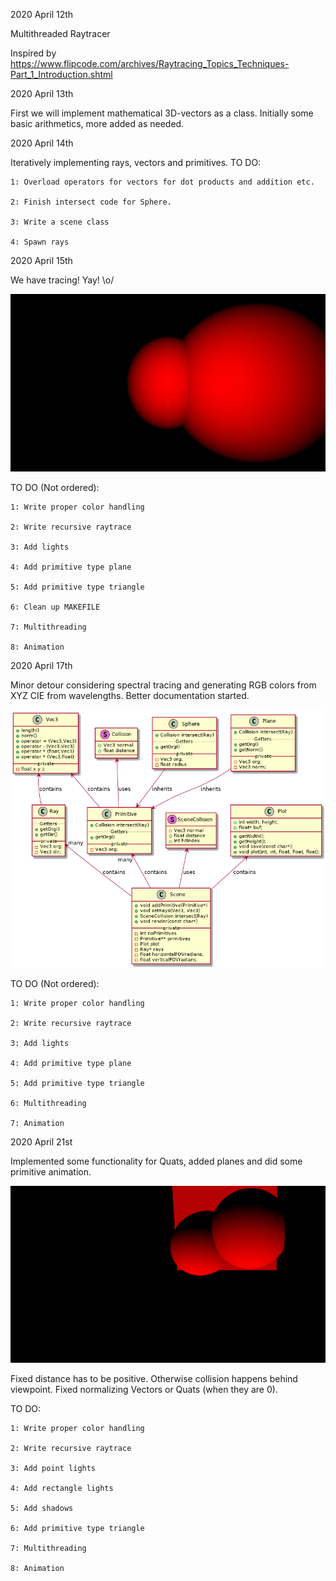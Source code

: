 2020 April 12th

Multithreaded Raytracer

Inspired by
https://www.flipcode.com/archives/Raytracing_Topics_Techniques-Part_1_Introduction.shtml


2020 April 13th 

First we will implement mathematical 3D-vectors as a class.
Initially some basic arithmetics, more added as needed.

2020 April 14th

Iteratively implementing rays, vectors and primitives.
TO DO:


	1: Overload operators for vectors for dot products and addition etc.

	2: Finish intersect code for Sphere.

	3: Write a scene class

	4: Spawn rays

2020 April 15th

We have tracing! Yay! \o/

![Alt text](test.jpg?raw=true "First trace")

TO DO (Not ordered):


	1: Write proper color handling

	2: Write recursive raytrace

	3: Add lights
	
	4: Add primitive type plane

	5: Add primitive type triangle

	6: Clean up MAKEFILE

	7: Multithreading

	8: Animation

2020 April 17th

Minor detour considering spectral tracing and generating RGB colors from XYZ CIE from wavelengths.
Better documentation started.

![Alt text](docu.png?raw=true "UML")

TO DO (Not ordered):


	1: Write proper color handling

	2: Write recursive raytrace

	3: Add lights
	
	4: Add primitive type plane

	5: Add primitive type triangle

	6: Multithreading

	7: Animation

2020 April 21st

Implemented some functionality for Quats, added planes and did some primitive animation.

![Alt text](ani.gif?raw=true "Primitive animation")

Fixed distance has to be positive. Otherwise collision happens behind viewpoint.
Fixed normalizing Vectors or Quats (when they are 0).

TO DO:

	1: Write proper color handling

	2: Write recursive raytrace

	3: Add point lights

	4: Add rectangle lights

	5: Add shadows

	6: Add primitive type triangle

	7: Multithreading

	8: Animation


